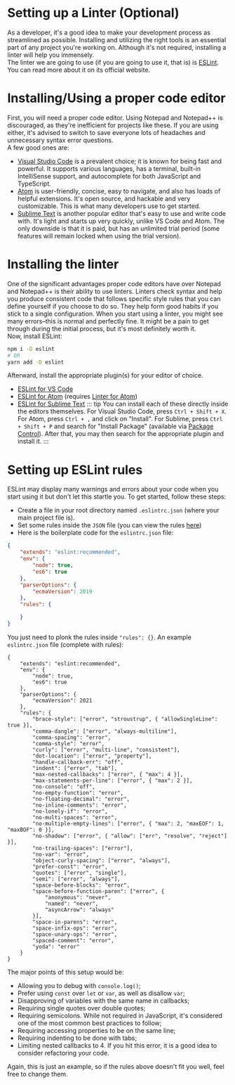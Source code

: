 # Setting up a Linter (Optional)

As a developer, it's a good idea to make your development process as streamlined as possible. Installing and utilizing the right tools is an essential part of any project you're working on. Although it's not required, installing a linter will help you immensely. <br>
The linter we are going to use (if you are going to use it, that is) is [ESLint](https://eslint.org/). You can read more about it on its official website.

# Installing/Using a proper code editor
First, you will need a proper code editor. Using Notepad and Notepad++ is discouraged, as they're inefficient for projects like these. If you are using either, it's advised to switch to save everyone lots of headaches and unnecessary syntax error questions.<br>
A few good ones are:
- [Visual Studio Code](https://code.visualstudio.com/) is a prevalent choice; it is known for being fast and powerful. It supports various languages, has a terminal, built-in IntelliSense support, and autocomplete for both JavaScript and TypeScript.
- [Atom](https://atom.io/) is user-friendly, concise, easy to navigate, and also has loads of helpful extensions. It's open source, and hackable and very customizable. This is what many developers use to get started.
- [Sublime Text](https://www.sublimetext.com/) is another popular editor that's easy to use and write code with. It's light and starts up very quickly, unlike VS Code and Atom. The only downside is that it is paid, but has an unlimited trial period (some features will remain locked when using the trial version).

# Installing the linter
One of the significant advantages proper code editors have over Notepad and Notepad++ is their ability to use linters. Linters check syntax and help you produce consistent code that follows specific style rules that you can define yourself if you choose to do so. They help form good habits if you stick to a single configuration. When you start using a linter, you might see many errors–this is normal and perfectly fine. It might be a pain to get through during the initial process, but it's most definitely worth it.
<br>
Now, install ESLint:
```bash
npm i -D eslint
# OR
yarn add -D eslint
```

Afterward, install the appropriate plugin(s) for your editor of choice.
- [ESLint for VS Code](https://marketplace.visualstudio.com/items?itemName=dbaeumer.vscode-eslint)
- [ESLint for Atom](https://atom.io/packages/linter-eslint) (requires [Linter for Atom](https://atom.io/packages/linter))
- [ESLint for Sublime Text](https://packagecontrol.io/packages/ESLint)
::: tip
You can install each of these directly inside the editors themselves. For Visual Studio Code, press `Ctrl + Shift + X`. For Atom, press `Ctrl + ,` and click on "Install". For Sublime, press `Ctrl + Shift + P` and search for "Install Package" (available via [Package Control](https://packagecontrol.io/installation)). After that, you may then search for the appropriate plugin and install it.
:::

# Setting up ESLint rules
ESLint may display many warnings and errors about your code when you start using it but don't let this startle you. To get started, follow these steps:

- Create a file in your root directory named `.eslintrc.json` (where your main project file is).
- Set some rules inside the `JSON` file (you can view the rules [here](https://eslint.org/docs/rules/))
- Here is the boilerplate code for the `eslintrc.json` file:
```json
{
	"extends": "eslint:recommended",
	"env": {
		"node": true,
		"es6": true
	},
	"parserOptions": {
		"ecmaVersion": 2019
	},
	"rules": {

	}
}
```
You just need to plonk the rules inside `"rules": {}`.
An example `eslintrc.json` file (complete with rules):
```json{11-45}
{
	"extends": "eslint:recommended",
	"env": {
		"node": true,
		"es6": true
	},
	"parserOptions": {
		"ecmaVersion": 2021
	},
	"rules": {
		"brace-style": ["error", "stroustrup", { "allowSingleLine": true }],
		"comma-dangle": ["error", "always-multiline"],
		"comma-spacing": "error",
		"comma-style": "error",
		"curly": ["error", "multi-line", "consistent"],
		"dot-location": ["error", "property"],
		"handle-callback-err": "off",
		"indent": ["error", "tab"],
		"max-nested-callbacks": ["error", { "max": 4 }],
		"max-statements-per-line": ["error", { "max": 2 }],
		"no-console": "off",
		"no-empty-function": "error",
		"no-floating-decimal": "error",
		"no-inline-comments": "error",
		"no-lonely-if": "error",
		"no-multi-spaces": "error",
		"no-multiple-empty-lines": ["error", { "max": 2, "maxEOF": 1, "maxBOF": 0 }],
		"no-shadow": ["error", { "allow": ["err", "resolve", "reject"] }],
		"no-trailing-spaces": ["error"],
		"no-var": "error",
		"object-curly-spacing": ["error", "always"],
		"prefer-const": "error",
		"quotes": ["error", "single"],
		"semi": ["error", "always"],
		"space-before-blocks": "error",
		"space-before-function-paren": ["error", {
			"anonymous": "never",
			"named": "never",
			"asyncArrow": "always"
		}],
		"space-in-parens": "error",
		"space-infix-ops": "error",
		"space-unary-ops": "error",
		"spaced-comment": "error",
		"yoda": "error"
	}
}
```
The major points of this setup would be:

- Allowing you to debug with `console.log()`;
- Prefer using `const` over `let` or `var`, as well as disallow `var`;
- Disapproving of variables with the same name in callbacks;
- Requiring single quotes over double quotes;
- Requiring semicolons. While not required in JavaScript, it's considered one of the most common best practices to follow;
- Requiring accessing properties to be on the same line;
- Requiring indenting to be done with tabs;
- Limiting nested callbacks to 4. If you hit this error, it is a good idea to consider refactoring your code.

Again, this is just an example, so if the rules above doesn't fit you well, feel free to change them.
